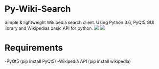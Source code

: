 # Py-Wiki-Search
Simple &amp; lightweight Wikipedia search client. Using Python 3.6, PyQt5 GUI library and Wikipedias basic API for python.
<img src="/img/scr1.png"></img>
<img src="/img/scr2.png"></img>

# Requirements 
-PyQt5 (pip install PyQt5)
-Wikipedia API (pip install wikipedia)
